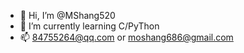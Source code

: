 - 👋 Hi, I’m @MShang520
- 🌱 I’m currently learning C/PyThon
- 📫 84755264@qq.com or moshang686@gmail.com

<!---
MShang520/MShang520 is a ✨ special ✨ repository because its `README.md` (this file) appears on your GitHub profile.
You can click the Preview link to take a look at your changes.
--->
